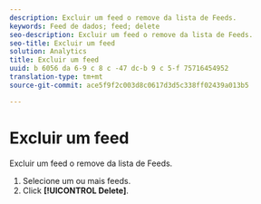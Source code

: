 ```yaml
---
description: Excluir um feed o remove da lista de Feeds.
keywords: Feed de dados; feed; delete
seo-description: Excluir um feed o remove da lista de Feeds.
seo-title: Excluir um feed
solution: Analytics
title: Excluir um feed
uuid: b 6056 da 6-9 c 8 c -47 dc-b 9 c 5-f 75716454952
translation-type: tm+mt
source-git-commit: ace5f9f2c003d8c0617d3d5c338ff02439a013b5

---
```



# Excluir um feed

Excluir um feed o remove da lista de Feeds.

1. Selecione um ou mais feeds.
1. Click **[!UICONTROL Delete]**.